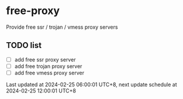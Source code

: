 
# free-proxy
Provide free ssr / trojan / vmess proxy servers


## TODO list
- [ ] add free ssr proxy server
- [ ] add free trojan proxy server
- [ ] add free vmess proxy server

Last updated at 2024-02-25 06:00:01 UTC+8, next update schedule at 2024-02-25 12:00:01 UTC+8

